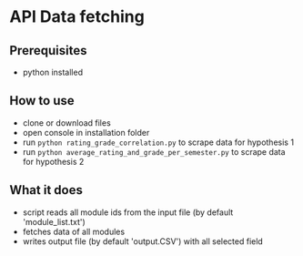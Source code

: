 # API Data fetching

## Prerequisites

* python installed

## How to use

* clone or download files
* open console in installation folder
* run ``` python rating_grade_correlation.py ``` to scrape data for hypothesis 1
* run ``` python average_rating_and_grade_per_semester.py ``` to scrape data for hypothesis 2

## What it does

* script reads all module ids from the input file (by default 'module_list.txt')
* fetches data of all modules
* writes output file (by default 'output.CSV') with all selected field